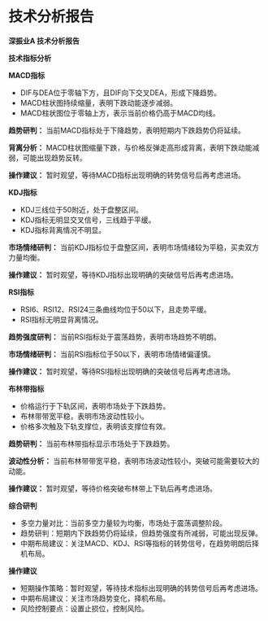 # 技术分析报告

**深振业A 技术分析报告**

**技术指标分析**

**MACD指标**

* DIF与DEA位于零轴下方，且DIF向下交叉DEA，形成下降趋势。
* MACD柱状图持续缩量，表明下跌动能逐步减弱。
* MACD柱状图位于零轴上方，表示当前价格仍高于MACD均线。

**趋势研判：** 当前MACD指标处于下降趋势，表明短期内下跌趋势仍将延续。

**背离分析：** MACD柱状图缩量下跌，与价格反弹走高形成背离，表明下跌动能减弱，可能出现趋势反转。

**操作建议：** 暂时观望，等待MACD指标出现明确的转势信号后再考虑进场。

**KDJ指标**

* KDJ三线位于50附近，处于盘整区间。
* KDJ指标无明显交叉信号，三线趋于平缓。
* KDJ指标背离情况不明显。

**市场情绪研判：** 当前KDJ指标位于盘整区间，表明市场情绪较为平稳，买卖双方力量均衡。

**操作建议：** 暂时观望，等待KDJ指标出现明确的突破信号后再考虑进场。

**RSI指标**

* RSI6、RSI12、RSI24三条曲线均位于50以下，且走势平缓。
* RSI指标无明显背离情况。

**趋势强度研判：** 当前RSI指标处于震荡趋势，表明市场趋势不明朗。

**市场情绪研判：** 当前RSI指标位于50以下，表明市场情绪偏谨慎。

**操作建议：** 暂时观望，等待RSI指标出现明确的突破信号后再考虑进场。

**布林带指标**

* 价格运行于下轨区间，表明市场处于下跌趋势。
* 布林带带宽平稳，表明市场波动性较小。
* 价格多次触及下轨支撑位，表明该支撑位有效。

**趋势研判：** 当前布林带指标显示市场处于下跌趋势。

**波动性分析：** 当前布林带带宽平稳，表明市场波动性较小，突破可能需要较大的动能。

**操作建议：** 暂时观望，等待价格突破布林带上下轨后再考虑进场。

**综合研判**

* 多空力量对比：当前多空力量较为均衡，市场处于震荡调整阶段。
* 趋势研判：短期内下跌趋势仍将延续，但趋势强度有所减弱，可能出现反弹。
* 中期布局建议：关注MACD、KDJ、RSI等指标的转势信号，在趋势明朗后择机布局。

**操作建议**

* 短期操作策略：暂时观望，等待技术指标出现明确的转势信号后再考虑进场。
* 中期布局建议：关注市场趋势变化，择机布局。
* 风险控制要点：设置止损位，控制风险。